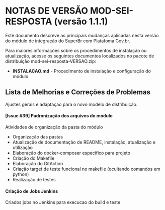 # NOTAS DE VERSÃO MOD-SEI-RESPOSTA (versão 1.1.1)

Este documento descreve as principais mudanças aplicadas nesta versão do módulo de integração do SuperBr com Platafoma Gov.br.

Para maiores informações sobre os procedimentos de instalação ou atualização, acesse os seguintes documentos localizados no pacote de distribuição mod-sei-resposta-VERSAO.zip:

* **INSTALACAO.md** - Procedimento de instalação e configuração do módulo

## Lista de Melhorias e Correções de Problemas

Ajustes gerais e adaptaçao para o novo modelo de distribuição.

#### [Issue #39] Padronização dos arquivos do módulo

Atividades de organização da pasta do módulo

 * Organização das pastas
 * Atualização de documentação de README, instalação, atualização e utilização
 * Elaboração do docker-composer específico para projeto
 * Criação do Makefile
 * Elaboração do GitAction
 * Criação target de teste funcional no makefile (ocultando comandos em python)
 * Realização de testes

#### Criação de Jobs Jenkins

Criados jobs no Jenkins para execucao do build e teste